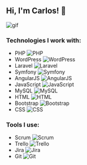 ## Hi, I'm Carlos! 👋

![gif](https://i.pinimg.com/originals/74/72/34/7472349a990e2e2cf0124eafc9b5faf0.gif)

### Technologies I work with:

- PHP ![PHP](https://img.shields.io/badge/-PHP-777BB4?style=flat-square&logo=php&logoColor=white)
- WordPress ![WordPress](https://img.shields.io/badge/-WordPress-21759B?style=flat-square&logo=wordpress&logoColor=white)
- Laravel ![Laravel](https://img.shields.io/badge/-Laravel-FF2D20?style=flat-square&logo=laravel&logoColor=white)
- Symfony ![Symfony](https://img.shields.io/badge/-Symfony-000000?style=flat-square&logo=symfony&logoColor=white)
- AngularJS ![AngularJS](https://img.shields.io/badge/-AngularJS-E23237?style=flat-square&logo=angularjs&logoColor=white)
- JavaScript ![JavaScript](https://img.shields.io/badge/-JavaScript-F7DF1E?style=flat-square&logo=javascript&logoColor=black)
- MySQL ![MySQL](https://img.shields.io/badge/-MySQL-4479A1?style=flat-square&logo=mysql&logoColor=white)
- HTML ![HTML](https://img.shields.io/badge/-HTML-E34F26?style=flat-square&logo=html5&logoColor=white)
- Bootstrap ![Bootstrap](https://img.shields.io/badge/-Bootstrap-7952B3?style=flat-square&logo=bootstrap&logoColor=white)
- CSS ![CSS](https://img.shields.io/badge/-CSS-1572B6?style=flat-square&logo=css3&logoColor=white)

### Tools I use:

- Scrum ![Scrum](https://img.shields.io/badge/-Scrum-6DB33F?style=flat-square&logo=scrum&logoColor=white)
- Trello ![Trello](https://img.shields.io/badge/-Trello-0079BF?style=flat-square&logo=trello&logoColor=white)
- Jira ![Jira](https://img.shields.io/badge/-Jira-0052CC?style=flat-square&logo=jira&logoColor=white)
- Git ![Git](https://img.shields.io/badge/-Git-F05032?style=flat-square&logo=git&logoColor=white)
